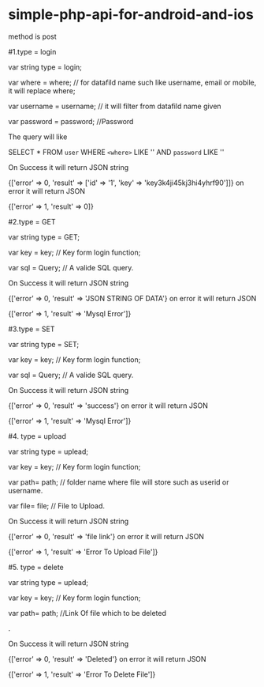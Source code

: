 # simple-php-api-for-android-and-ios

method is post

#1.type = login

var string type = login;

var where = where;                     // for datafild name such like username, email or mobile, it will replace where;

var username = username;         // it will filter from datafild name given <where> 

var password = password;          //Password

 

The query will like 

SELECT * FROM `user` WHERE `<where>` LIKE '<username>' AND `password` LIKE '<password>' 
 

On Success it will return JSON string

 {['error' => 0, 'result' => ['id' => '1', 'key' => 'key3k4ji45kj3hi4yhrf90']]}
on error it will return JSON 

{['error' => 1, 'result' => 0]}
 

#2.type =  GET

var string type = GET;

var key = key;                     // Key form login function;

var sql = Query;         // A valide SQL query.

 

On Success it will return JSON string

 {['error' => 0, 'result' => 'JSON STRING OF DATA'}
on error it will return JSON 

{['error' => 1, 'result' => 'Mysql Error']}
 

#3.type = SET

var string type = SET;

var key = key;                     // Key form login function;

var sql = Query;         // A valide SQL query.

 

On Success it will return JSON string

 {['error' => 0, 'result' => 'success'}
on error it will return JSON 

{['error' => 1, 'result' => 'Mysql Error']}
 

#4. type = upload

var string type = uplead;

var key = key;                     // Key form login function;

var path= path;         // folder name where file will store such as userid or username.

var file= file;         // File to Upload.


On Success it will return JSON string

 {['error' => 0, 'result' => 'file link'}
on error it will return JSON 

{['error' => 1, 'result' => 'Error To Upload File']}
 

#5. type = delete

var string type = uplead;

var key = key;                     // Key form login function;

var path= path;         //Link Of file which to be deleted

.

On Success it will return JSON string

 {['error' => 0, 'result' => 'Deleted'}
on error it will return JSON 

{['error' => 1, 'result' => 'Error To Delete File']}
